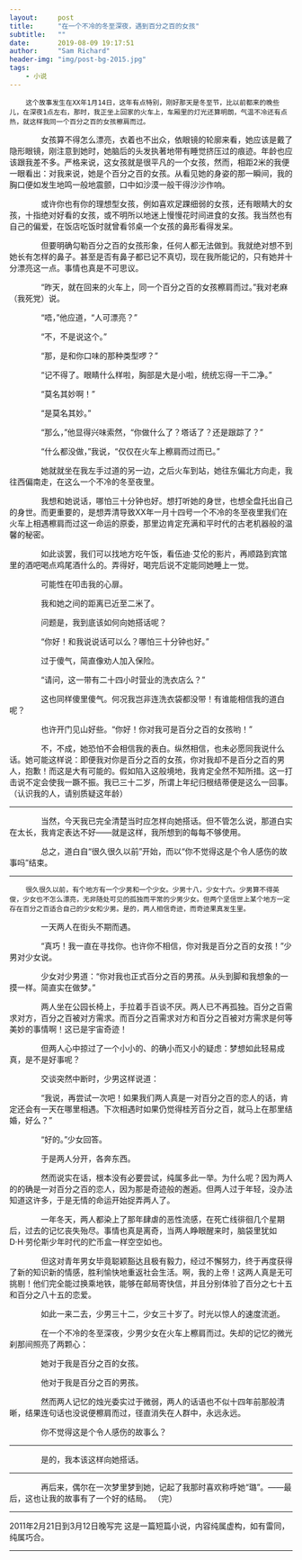 ```yaml
---
layout:     post
title:      "在一个不冷的冬至深夜，遇到百分之百的女孩"
subtitle:   ""
date:       2019-08-09 19:17:51
author:     "Sam Richard"
header-img: "img/post-bg-2015.jpg"
tags:
    - 小说
---
```

		这个故事发生在XX年1月14日，这年有点特别，刚好那天是冬至节，比以前都来的晚些儿，在深夜1点左右，那时，我正坐上回家的火车上，车厢里的灯光还算明朗，气温不冷还有点热，就这样我同一个百分之百的女孩檫肩而过。

　　　　女孩算不得怎么漂亮，衣着也不出众，依眼镜的轮廓来看，她应该是戴了隐形眼镜，刚注意到她时，她脑后的头发执著地带有睡觉挤压过的痕迹。年龄也应该跟我差不多。严格来说，这女孩就是很平凡的一个女孩，然而，相距2米的我便一眼看出：对我来说，她是个百分之百的女孩。从看见她的身姿的那一瞬间，我的胸口便如发生地鸣一般地震颤，口中如沙漠一般干得沙沙作响。

　　　　或许你也有你的理想型女孩，例如喜欢足踝细弱的女孩，还有眼睛大的女孩，十指绝对好看的女孩，或不明所以地迷上慢慢花时间进食的女孩。我当然也有自己的偏爱，在饭店吃饭时就曾看邻桌一个女孩的鼻形看得发呆。

　　　　但要明确勾勒百分之百的女孩形象，任何人都无法做到。我就绝对想不到她长有怎样的鼻子。甚至是否有鼻子都已记不真切，现在我所能记的，只有她并十分漂亮这一点。事情也真是不可思议。

　　　　“昨天，就在回来的火车上，同一个百分之百的女孩檫肩而过。”我对老麻（我死党）说。

　　　　“唔，”他应道，“人可漂亮？”

　　　　“不，不是说这个。”

　　　　“那，是和你口味的那种类型啰？”

　　　　“记不得了。眼睛什么样啦，胸部是大是小啦，统统忘得一干二净。”

　　　　“莫名其妙啊！”

　　　　“是莫名其妙。”

　　　　“那么，”他显得兴味索然，“你做什么了？塔话了？还是跟踪了？”

　　　　“什么都没做，”我说，“仅仅在火车上檫肩而过而已。”

　　　　她就就坐在我左手过道的另一边，之后火车到站，她往东偏北方向走，我往西偏南走，在这么一个不冷的冬至夜里。

 

　　　　我想和她说话，哪怕三十分钟也好。想打听她的身世，也想全盘托出自己的身世。而更重要的，是想弄清导致XX年一月十四号一个不冷的冬至夜里我们在火车上相遇檫肩而过这一命运的原委，那里边肯定充满和平时代的古老机器般的温馨的秘密。

　　　　如此谈罢，我们可以找地方吃午饭，看伍迪·艾伦的影片，再顺路到宾馆里的酒吧喝点鸡尾酒什么的。弄得好，喝完后说不定能同她睡上一觉。

　　　　可能性在叩击我的心扉。

　　　　我和她之间的距离已近至二米了。

　　　　问题是，我到底该如何向她搭话呢？

　　　　“你好！和我说说话可以么？哪怕三十分钟也好。”

　　　　过于傻气，简直像劝人加入保险。

　　　　“请问，这一带有二十四小时营业的洗衣店么？”

　　　　这也同样傻里傻气。何况我岂非连洗衣袋都没带！有谁能相信我的道白呢？

　　　　也许开门见山好些。“你好！你对我可是百分之百的女孩哟！”

　　　　不，不成，她恐怕不会相信我的表白。纵然相信，也未必愿同我说什么话。她可能这样说：即便我对你是百分之百的女孩，你对我却不是百分之百的男人，抱歉！而这是大有可能的。假如陷入这般境地，我肯定全然不知所措。这一打击说不定会使我一蹶不振。我已三十二岁，所谓上年纪归根结蒂便是这么一回事。（认识我的人，请别质疑这年龄）

 ---

　　　　当然，今天我已完全清楚当时应怎样向她搭话。但不管怎么说，那道白实在太长，我肯定表达不好——就是这样，我所想到的每每不够使用。

　　　　总之，道白自“很久很久以前”开始，而以“你不觉得这是个令人感伤的故事吗”结束。

---


		很久很久以前，有个地方有一个少男和一个少女。少男十八，少女十六。少男算不得英俊，少女也不怎么漂亮，无非随处可见的孤独而平常的少男少女。但两个坚信世上某个地方一定存在百分之百适合自己的少女和少男。是的，两人相信奇迹，而奇迹果真发生里。

　　　　一天两人在街头不期而遇。

　　　　“真巧！我一直在寻找你。也许你不相信，你对我是百分之百的女孩！”少男对少女说。

　　　　少女对少男道：“你对我也正式百分之百的男孩。从头到脚和我想象的一摸一样。简直实在做梦。”

　　　　两人坐在公园长椅上，手拉着手百谈不厌。两人已不再孤独。百分之百需求对方，百分之百被对方需求。而百分之百需求对方和百分之百被对方需求是何等美妙的事情啊！这已是宇宙奇迹！

　　　　但两人心中掠过了一个小小的、的确小而又小的疑虑：梦想如此轻易成真，是不是好事呢？

　　　　交谈突然中断时，少男这样说道：

　　　　“我说，再尝试一次吧！如果我们两人真是一对百分之百的恋人的话，肯定还会有一天在哪里相遇。下次相遇时如果仍觉得桂芳百分之百，就马上在那里结婚，好么？”

　　　　“好的。”少女回答。

　　　　于是两人分开，各奔东西。

　　　　然而说实在话，根本没有必要尝试，纯属多此一举。为什么呢？因为两人的的确是一对百分之百的恋人，因为那是奇迹般的邂逅。但两人过于年轻，没办法知道这许多，于是无情的命运开始捉弄两人了。

　　　　一年冬天，两人都染上了那年肆虐的恶性流感，在死亡线徘徊几个星期后，过去的记忆丧失殆尽。事情也真是离奇，当两人睁眼醒来时，脑袋里犹如D·H·劳伦斯少年时代的贮币盒一样空空如也。

　　　　但这对青年男女毕竟聪颖豁达且极有毅力，经过不懈努力，终于再度获得了新的知识新的情感，胜利愉快地重返社会生活。啊，我的上帝！这两人真是无可挑剔！他们完全能过换乘地铁，能够在邮局寄快信，并且分别体验了百分之七十五和百分之八十五的恋爱。

　　　　如此一来二去，少男三十二，少女三十岁了。时光以惊人的速度流逝。

　　　　在一个不冷的冬至深夜，少男少女在火车上檫肩而过。失却的记忆的微光刹那间照亮了两颗心：

　　　　她对于我是百分之百的女孩。

　　　　他对于我是百分之百的男孩。

　　　　然而两人记忆的烛光委实过于微弱，两人的话语也不似十四年前那般清晰，结果连句话也没说便檫肩而过，径直消失在人群中，永远永远。

　　　　你不觉得这是个令人感伤的故事么？

---

　　　　是的，我本该这样向她搭话。

---
 
　　　　再后来，偶尔在一次梦里梦到她，记起了我那时喜欢称呼她“璐”。——最后，这也让我的故事有了一个好的结局。
（完）

---

2011年2月21日到3月12日晚写完 这是一篇短篇小说，内容纯属虚构，如有雷同，纯属巧合。

---

